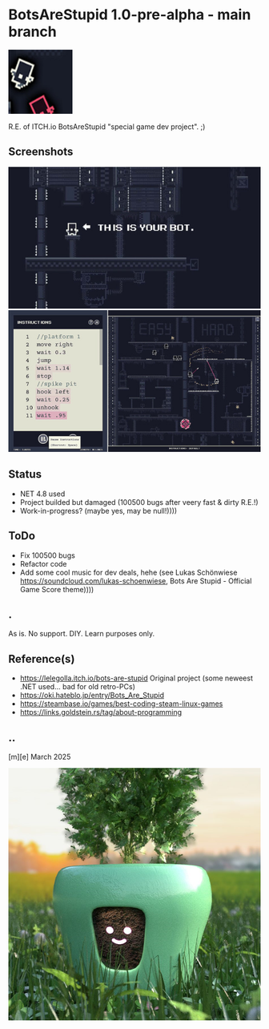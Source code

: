 # BotsAreStupid 1.0-pre-alpha - main branch 
![Logo](Images/logo.png)

R.E. of ITCH.io BotsAreStupid "special game dev project". ;)

## Screenshots
![W11](Images/sshot01.png)
![W11](Images/sshot02.png)

## Status
- NET 4.8 used
- Project builded but damaged (100500 bugs after veery fast & dirty  R.E.!) 
- Work-in-progress? (maybe yes, may be null!))))

## ToDo
- Fix 100500 bugs
- Refactor code 
- Add some cool music for dev deals, hehe (see Lukas Schönwiese  https://soundcloud.com/lukas-schoenwiese, Bots Are Stupid - Official Game Score theme))))

## .
As is. No support. DIY. Learn purposes only.

## Reference(s)

- https://lelegolla.itch.io/bots-are-stupid Original project (some neweest .NET used... bad for old retro-PCs)
- https://oki.hateblo.jp/entry/Bots_Are_Stupid
- https://steambase.io/games/best-coding-steam-linux-games
- https://links.goldstein.rs/tag/about-programming


## ..
[m][e] March 2025

![Logo](Images/BotsAreStupid.png)
